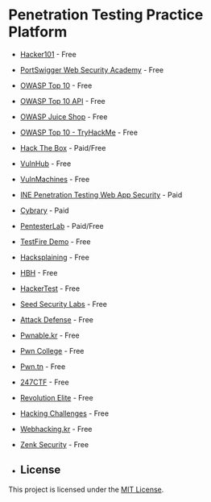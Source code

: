 # Penetration Testing Practice Platform

- [Hacker101](https://ctf.hacker101.com/) - Free
- [PortSwigger Web Security Academy](https://portswigger.net/web-security) - Free
- [OWASP Top 10](https://application.security/free/owasp-top-10) - Free
- [OWASP Top 10 API](https://application.security/free/owasp-top-10-API) - Free
- [OWASP Juice Shop](https://owasp.org/www-project-juice-shop/) - Free
- [OWASP Top 10 - TryHackMe](https://tryhackme.com/room/owasptop10) - Free
- [Hack The Box](https://app.hackthebox.com/) - Paid/Free
- [VulnHub](https://www.vulnhub.com/) - Free
- [VulnMachines](https://www.vulnmachines.com/) - Free
- [INE Penetration Testing Web App Security](https://ine.com/learning/courses/penetration-testing-web-app-security) - Paid
- [Cybrary](https://app.cybrary.it/) - Paid
- [PentesterLab](https://pentesterlab.com/) - Paid/Free
- [TestFire Demo](https://demo.testfire.net/) - Free
- [Hacksplaining](https://www.hacksplaining.com/) - Free
- [HBH](https://hbh.sh/home) - Free
- [HackerTest](https://www.hackertest.net/) - Free
- [Seed Security Labs](https://seedsecuritylabs.org/Labs_20.04/) - Free
- [Attack Defense](https://attackdefense.com/) - Free
- [Pwnable.kr](https://pwnable.kr/play.php) - Free
- [Pwn College](https://pwn.college/) - Free
- [Pwn.tn](https://pwn.tn/) - Free
- [247CTF](https://247ctf.com/) - Free
- [Revolution Elite](https://www.revolutionelite.co.uk/) - Free
- [Hacking Challenges](http://www.hacking-challenges.de/) - Free
- [Webhacking.kr](https://webhacking.kr/) - Free
- [Zenk Security](https://www.zenk-security.com/) - Free

- ## License

This project is licensed under the [MIT License](LICENSE).

